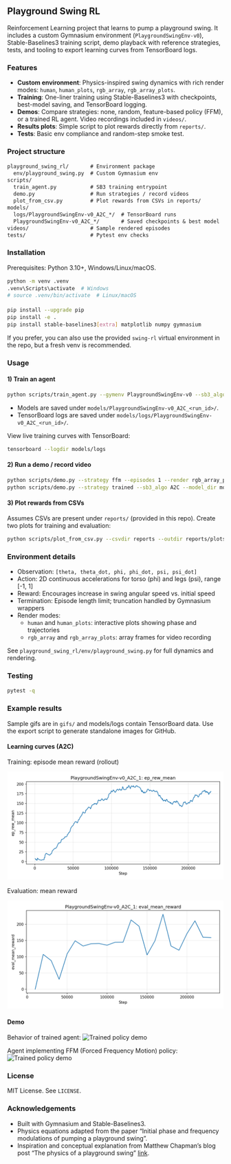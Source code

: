 ## Playground Swing RL

Reinforcement Learning project that learns to pump a playground swing. It includes a custom Gymnasium environment (`PlaygroundSwingEnv-v0`), Stable-Baselines3 training script, demo playback with reference strategies, tests, and tooling to export learning curves from TensorBoard logs.

### Features
- **Custom environment**: Physics-inspired swing dynamics with rich render modes: `human`, `human_plots`, `rgb_array`, `rgb_array_plots`.
- **Training**: One-liner training using Stable-Baselines3 with checkpoints, best-model saving, and TensorBoard logging.
- **Demos**: Compare strategies: none, random, feature-based policy (FFM), or a trained RL agent. Video recordings included in `videos/`.
- **Results plots**: Simple script to plot rewards directly from `reports/`.
- **Tests**: Basic env compliance and random-step smoke test.

### Project structure
```
playground_swing_rl/       # Environment package
  env/playground_swing.py  # Custom Gymnasium env
scripts/
  train_agent.py           # SB3 training entrypoint
  demo.py                  # Run strategies / record videos
  plot_from_csv.py         # Plot rewards from CSVs in reports/
models/
  logs/PlaygroundSwingEnv-v0_A2C_*/  # TensorBoard runs
  PlaygroundSwingEnv-v0_A2C_*/       # Saved checkpoints & best model
videos/                    # Sample rendered episodes
tests/                     # Pytest env checks
```

### Installation
Prerequisites: Python 3.10+, Windows/Linux/macOS.

```bash
python -m venv .venv
.venv\Scripts\activate  # Windows
# source .venv/bin/activate  # Linux/macOS

pip install --upgrade pip
pip install -e .
pip install stable-baselines3[extra] matplotlib numpy gymnasium
```

If you prefer, you can also use the provided `swing-rl` virtual environment in the repo, but a fresh venv is recommended.

### Usage

#### 1) Train an agent
```bash
python scripts/train_agent.py --gymenv PlaygroundSwingEnv-v0 --sb3_algo A2C
```
- Models are saved under `models/PlaygroundSwingEnv-v0_A2C_<run_id>/`.
- TensorBoard logs are saved under `models/logs/PlaygroundSwingEnv-v0_A2C_<run_id>/`.

View live training curves with TensorBoard:
```bash
tensorboard --logdir models/logs
```

#### 2) Run a demo / record video
```bash
python scripts/demo.py --strategy ffm --episodes 1 --render rgb_array_plots --save videos/
python scripts/demo.py --strategy trained --sb3_algo A2C --model_dir models\PlaygroundSwingEnv-v0_A2C_1\best_model.zip --render rgb_array_plots --episodes 1 --save videos/
```

#### 3) Plot rewards from CSVs
Assumes CSVs are present under `reports/` (provided in this repo). Create two plots for training and evaluation:
```bash
python scripts/plot_from_csv.py --csvdir reports --outdir reports/plots
```

### Environment details
- Observation: `[theta, theta_dot, phi, phi_dot, psi, psi_dot]`
- Action: 2D continuous accelerations for torso (phi) and legs (psi), range [-1, 1]
- Reward: Encourages increase in swing angular speed vs. initial speed
- Termination: Episode length limit; truncation handled by Gymnasium wrappers
- Render modes:
  - `human` and `human_plots`: interactive plots showing phase and trajectories
  - `rgb_array` and `rgb_array_plots`: array frames for video recording

See `playground_swing_rl/env/playground_swing.py` for full dynamics and rendering.

### Testing
```bash
pytest -q
```

### Example results
Sample gifs are in `gifs/` and models/logs contain TensorBoard data. Use the export script to generate standalone images for GitHub.

#### Learning curves (A2C)

Training: episode mean reward (rollout)

![Training rollout episode mean reward](reports/plots/PlaygroundSwingEnv-v0_A2C_1__rollout_ep_rew_mean.png)

Evaluation: mean reward

![Evaluation mean reward](reports/plots/PlaygroundSwingEnv-v0_A2C_1__eval_mean_reward.png)

#### Demo
Behavior of trained agent:
![Trained policy demo](gifs/trained-video-episode-0.gif)

Agent implementing FFM (Forced Frequency Motion) policy:
![Trained policy demo](gifs/ffm-video-episode-0.gif)

### License
MIT License. See `LICENSE`.

### Acknowledgements
- Built with Gymnasium and Stable-Baselines3.
- Physics equations adapted from the paper “Initial phase and frequency modulations of pumping a playground swing”.
- Inspiration and conceptual explanation from Matthew Chapman’s blog post “The physics of a playground swing” [link](https://zmatt.net/physics-of-a-playground-swing/).


